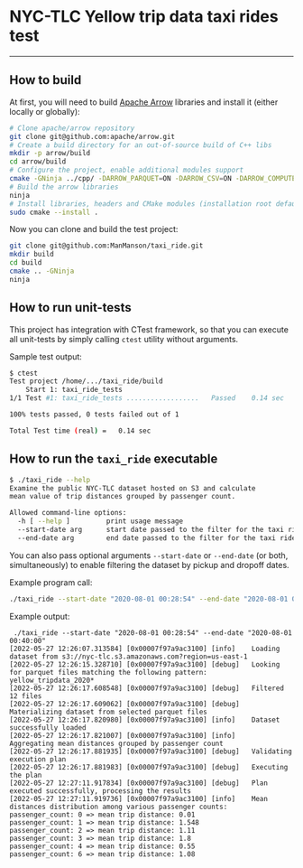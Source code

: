 # NYC-TLC Yellow trip data taxi rides test
* * *

## How to build

At first, you will need to build [Apache Arrow](https://github.com/apache/arrow/) libraries and install it (either locally or globally):

```sh
# Clone apache/arrow repository
git clone git@github.com:apache/arrow.git
# Create a build directory for an out-of-source build of C++ libs
mkdir -p arrow/build
cd arrow/build
# Configure the project, enable additional modules support
cmake -GNinja ../cpp/ -DARROW_PARQUET=ON -DARROW_CSV=ON -DARROW_COMPUTE=ON -DARROW_DATASET=ON -DARROW_S3=ON -DARROW_JSON=ON
# Build the arrow libraries
ninja
# Install libraries, headers and CMake modules (installation root defaults to /usr/local)
sudo cmake --install .
```

Now you can clone and build the test project:

```sh
git clone git@github.com:ManManson/taxi_ride.git
mkdir build
cd build
cmake .. -GNinja
ninja
```

## How to run unit-tests

This project has integration with CTest framework, so that you can execute
all unit-tests by simply calling `ctest` utility without arguments.

Sample test output:
```sh
$ ctest
Test project /home/.../taxi_ride/build
    Start 1: taxi_ride_tests
1/1 Test #1: taxi_ride_tests ..................   Passed    0.14 sec

100% tests passed, 0 tests failed out of 1

Total Test time (real) =   0.14 sec
```

## How to run the `taxi_ride` executable

```sh
$ ./taxi_ride --help
Examine the public NYC-TLC dataset hosted on S3 and calculate
mean value of trip distances grouped by passenger count.

Allowed command-line options:
  -h [ --help ]         print usage message
  --start-date arg      start date passed to the filter for the taxi rides data
  --end-date arg        end date passed to the filter for the taxi rides data
```

You can also pass optional arguments `--start-date` or `--end-date` (or both, simultaneously) to enable filtering the dataset by pickup and dropoff dates.

Example program call:

```sh
./taxi_ride --start-date "2020-08-01 00:28:54" --end-date "2020-08-01 00:40:00"
```

Example output:

```
 ./taxi_ride --start-date "2020-08-01 00:28:54" --end-date "2020-08-01 00:40:00"
[2022-05-27 12:26:07.313584] [0x00007f97a9ac3100] [info]    Loading dataset from s3://nyc-tlc.s3.amazonaws.com?region=us-east-1
[2022-05-27 12:26:15.328710] [0x00007f97a9ac3100] [debug]   Looking for parquet files matching the following pattern: yellow_tripdata_2020*
[2022-05-27 12:26:17.608548] [0x00007f97a9ac3100] [debug]   Filtered 12 files
[2022-05-27 12:26:17.609062] [0x00007f97a9ac3100] [debug]   Materializing dataset from selected parquet files
[2022-05-27 12:26:17.820980] [0x00007f97a9ac3100] [info]    Dataset successfully loaded
[2022-05-27 12:26:17.821007] [0x00007f97a9ac3100] [info]    Aggregating mean distances grouped by passenger count
[2022-05-27 12:26:17.881935] [0x00007f97a9ac3100] [debug]   Validating execution plan
[2022-05-27 12:26:17.881983] [0x00007f97a9ac3100] [debug]   Executing the plan
[2022-05-27 12:27:11.917834] [0x00007f97a9ac3100] [debug]   Plan executed successfully, processing the results
[2022-05-27 12:27:11.919736] [0x00007f97a9ac3100] [info]    Mean distances distribution among various passenger counts:
passenger_count: 0 => mean trip distance: 0.01
passenger_count: 1 => mean trip distance: 1.548
passenger_count: 2 => mean trip distance: 1.11
passenger_count: 3 => mean trip distance: 1.8
passenger_count: 4 => mean trip distance: 0.55
passenger_count: 6 => mean trip distance: 1.08
```
